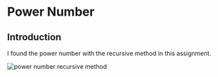 # Power Number

## Introduction

I found the power number with the recursive method in this assignment.

![power number recursive method](F:\4.yil_birinci_dnem\pratik.dev\patika_ebebek_odevleri\odev_hafta_3_6\image\custom.jpg "power number recursive method")